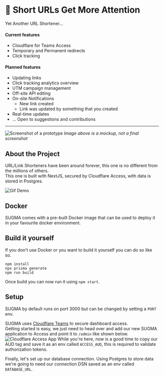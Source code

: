 # 🥜 Short URLs Get More Attention
Yet Another URL Shortener...

#### Current features
- Cloudflare for Teams Access
- Temporary and Permanent redirects
- Click tracking

#### Planned features
- Updating links
- Click tracking analytics overview
- UTM campaign management
- Off-site API editing
- On-site Notifications
  - New link created
  - Link was updated by something that you created
- Real-time updates
- ... Open to suggestions and contributions

---

![Screenshot of a prototype](https://cdn.t.pics/cf-shortener.png)
*Image above is a mockup, not a final screenshot*

## About the Project
URL/Link Shorteners have been around forever, this one is no different from the millions of others.  
This one is built with NextJS, secured by Cloudflare Access, with data is stored in Postgres.

![Gif Demo](https://cdn.t.pics/sugma-demo.gif)

## Docker
SUGMA comes with a pre-built Docker image that can be used to deploy it in your favourite docker environment.

## Build it yourself
If you don't use Docker or you want to build it yourself you can do so like so.
```
npm install
npx prisma generate
npm run build
```
Once build you can now run it using `npm start`.

## Setup
SUGMA by default runs on port 3000 but can be changed by setting a `PORT` env.

SUGMA uses [Cloudflare Teams](https://dash.teams.cloudflare.com/) to secure dashboard access.  
Getting started is easy, we just need to head over and add our new SUGMA application to Access and point it to `/admin` like shown below.
![Cloudflare Access App](https://t.pics/rEp4AtyIQ.png)
While you're here, now is a good time to copy our AUD tag and save it as an env called `ACCESS_AUD`, this is required to validate authorization tokens.

Finally, let's set up our database connection. Using Postgres to store data we're going to need our connection DSN saved as an env called `DATABASE_URL`. 
